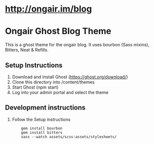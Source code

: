 http://ongair.im/blog
=====================

# Ongair Ghost Blog Theme

This is a ghost theme for the ongair blog. It uses bourbon (Sass mixins), Bitters, Neat & Refills.

## Setup Instructions

1. Download and Install Ghost (https://ghost.org/download/)
2. Clone this directory into <your-ghost-dir>/content/themes
3. Start Ghost (npm start)
4. Log into your admin portal and select the theme


## Development instructions

1. Follow the Setup instructions

	```
		gem install bourbon
		gem install bitters
		sass --watch assets/scss:assets/stylesheets/
	```

